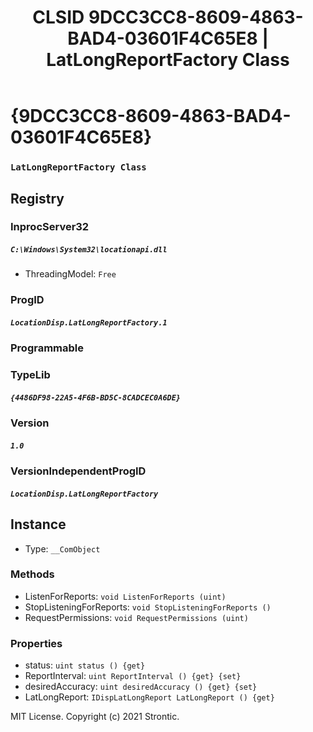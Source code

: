 ﻿---
title: "CLSID 9DCC3CC8-8609-4863-BAD4-03601F4C65E8 | LatLongReportFactory Class"
excerpt: What is COM-Object CLSID 9DCC3CC8-8609-4863-BAD4-03601F4C65E8?
---

# {9DCC3CC8-8609-4863-BAD4-03601F4C65E8}

### `LatLongReportFactory Class`

## Registry


### InprocServer32

##### `C:\Windows\System32\locationapi.dll`
* ThreadingModel: `Free`

### ProgID

##### `LocationDisp.LatLongReportFactory.1`

### Programmable


### TypeLib

##### `{4486DF98-22A5-4F6B-BD5C-8CADCEC0A6DE}`

### Version

##### `1.0`

### VersionIndependentProgID

##### `LocationDisp.LatLongReportFactory`

## Instance

* Type: `__ComObject`

### Methods

* ListenForReports: `void ListenForReports (uint)`
* StopListeningForReports: `void StopListeningForReports ()`
* RequestPermissions: `void RequestPermissions (uint)`

### Properties

* status: `uint status () {get} `
* ReportInterval: `uint ReportInterval () {get} {set} `
* desiredAccuracy: `uint desiredAccuracy () {get} {set} `
* LatLongReport: `IDispLatLongReport LatLongReport () {get} `

MIT License. Copyright (c) 2021 Strontic.


